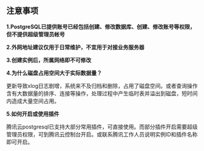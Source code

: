## 注意事项
**1.PostgreSQL已提供账号已经包括创建、修改数据库、创建、修改账号等权限，但不提供超级管理员帐号**


**2.外网地址建议仅用于日常维护，不宜用于对接业务服务器**


**3.创建实例后，所属网络即不可修改**


**4.为什么磁盘占用空间大于实际数据量？**

更新导致xlog日志剧增，系统来不及归档和删除，占用了磁盘空间。或者查询操作含有大数据量的排序、连接等操作，处理过程中产生临时表并溢出到磁盘，短时间内造成大量空间占用。


**5.如何开启或使用插件**

腾讯云postgresql已支持大部分常用插件，可直接使用。而部分插件开启需要超级管理员权限，可到腾讯云控制台开启。或联系腾讯工作人员说明实例ID和插件名称即可开启。


